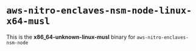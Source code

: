 # `aws-nitro-enclaves-nsm-node-linux-x64-musl`

This is the **x86_64-unknown-linux-musl** binary for `aws-nitro-enclaves-nsm-node`
